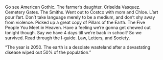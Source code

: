 Go see American Gothic. The farmer’s daughter. Criselda Vasquez. Cemetery Gates. The Smiths. Went out to Costco with mom and Chloe. L’art pour l’art. Don’t take language merely to be a medium, and don’t shy away from violence. Picked up a great copy of Pillars of the Earth. The Five People You Meet in Heaven. Have a feeling we’re gonna get chewed out tonight though. Say we have 4 days till we’re back in school? So we survived. Read through the I-guide. Law, Letters, and Society.

“The year is 2050\. The earth is a desolate wasteland after a devastating disease wiped out 50% of the population.”